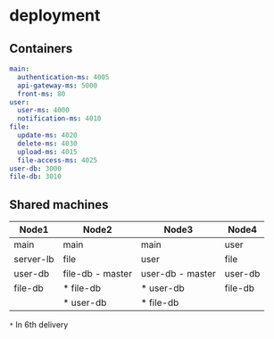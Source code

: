 # deployment

## Containers
```yaml
main:
  authentication-ms: 4005
  api-gateway-ms: 5000
  front-ms: 80
user:
  user-ms: 4000
  notification-ms: 4010
file:
  update-ms: 4020
  delete-ms: 4030
  upload-ms: 4015
  file-access-ms: 4025
user-db: 3000
file-db: 3010
```

## Shared machines 
| Node1     | Node2            | Node3            | Node4   |
| --------- | ---------------- | ---------------- | ------- |
| main      | main             | main             | user    | 
| server-lb | file             | user             | file    |
| user-db   | file-db - master | user-db - master | user-db |
| file-db   | * file-db        | * user-db        | file-db |
|           | * user-db        | * file-db        |         |

`*` In 6th delivery
